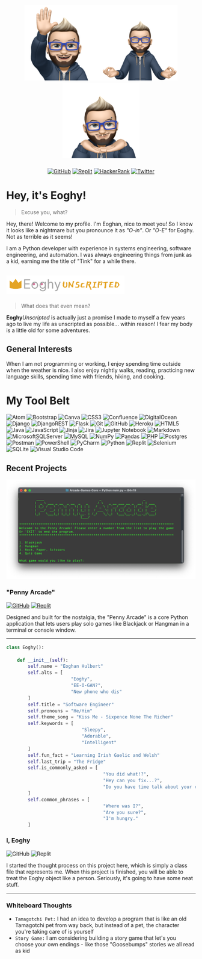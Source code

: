 <div align="center">

# <img src="images/wave.png" style="max-height:200px;"><img src="images/meditate.png" style="max-height:200px;"><img src="images/profile.png" style="max-height:200px;">

[![GitHub](https://img.shields.io/badge/@EoghyUnscripted-%23121011.svg?style=for-the-badge&logo=github&logoColor=white&link=https%3A%2F%2Fwww.github.com%2Feoghyunscripted)](https://www.github.com/eoghyunscripted)
[![Replit](https://img.shields.io/badge/@EoghyUnscripted-DD1200?style=for-the-badge&logo=Replit&logoColor=white&link=https%3A%2F%2Fwww.replit.com%2F@eoghyunscripted)](https://www.replit.com/@eoghyunscripted)
[![HackerRank](https://img.shields.io/badge/@Eoghy-2EC866?style=for-the-badge&logo=hackerrank&logoColor=white&link=https%3A%2F%2Fwww.hackerrank.com%2FEoghy)](https://www.hackerrank.com/eoghy)
[![Twitter](https://img.shields.io/badge/@EoghyUnscripted-%231DA1F2?style=for-the-badge&logo=Twitter&logoColor=white&link=https%3A%2F%2Fwww.twitter.com%2Feoghyunscripted)](https://www.twitter.com/eoghyunscripted)

</div>

# Hey, it's Eoghy!

> Excuse you, what?

Hey, there! Welcome to my profile. I'm Eoghan, nice to meet you! So I know it looks like a nightmare but you pronounce it as *"O-in"*. Or *"O-E"* for Eoghy. Not as terrible as it seems!

I am a Python developer with experience in systems engineering, software engineering, and automation. I was always engineering things from junk as a kid, earning me the title of "Tink" for a while there.

## <img src="images/banner.png" style="max-height:50px;">

> What does that even mean?

**Eoghy***Unscripted* is actually just a promise I made to myself a few years ago to live my life as unscripted as possible... within reason! I fear my body is a little old for some adventures.

## General Interests

When I am not programming or working, I enjoy spending time outside when the weather is nice. I also enjoy nightly walks, reading, practicing new language skills, spending time with friends, hiking, and cooking.

# My Tool Belt

![Atom](https://img.shields.io/badge/Atom-%2366595C.svg?style=for-the-badge&logo=atom&logoColor=white)
![Bootstrap](https://img.shields.io/badge/bootstrap-%238511FA.svg?style=for-the-badge&logo=bootstrap&logoColor=white)
![Canva](https://img.shields.io/badge/Canva-%2300C4CC.svg?style=for-the-badge&logo=Canva&logoColor=white)
![CSS3](https://img.shields.io/badge/css3-%231572B6.svg?style=for-the-badge&logo=css3&logoColor=white)
![Confluence](https://img.shields.io/badge/confluence-%23172BF4.svg?style=for-the-badge&logo=confluence&logoColor=white)
![DigitalOcean](https://img.shields.io/badge/DigitalOcean-%230167ff.svg?style=for-the-badge&logo=digitalOcean&logoColor=white)
![Django](https://img.shields.io/badge/django-%23092E20.svg?style=for-the-badge&logo=django&logoColor=white)
![DjangoREST](https://img.shields.io/badge/DJANGO-REST-ff1709?style=for-the-badge&logo=django&logoColor=white&color=ff1709&labelColor=gray)
![Flask](https://img.shields.io/badge/flask-%23000.svg?style=for-the-badge&logo=flask&logoColor=white)
![Git](https://img.shields.io/badge/git-%23F05033.svg?style=for-the-badge&logo=git&logoColor=white)
![GitHub](https://img.shields.io/badge/github-%23121011.svg?style=for-the-badge&logo=github&logoColor=white)
![Heroku](https://img.shields.io/badge/heroku-%23430098.svg?style=for-the-badge&logo=heroku&logoColor=white)
![HTML5](https://img.shields.io/badge/html5-%23E34F26.svg?style=for-the-badge&logo=html5&logoColor=white)
![Java](https://img.shields.io/badge/java-%23ED8B00.svg?style=for-the-badge&logo=openjdk&logoColor=white)
![JavaScript](https://img.shields.io/badge/javascript-%23323330.svg?style=for-the-badge&logo=javascript&logoColor=%23F7DF1E)
![Jinja](https://img.shields.io/badge/jinja-white.svg?style=for-the-badge&logo=jinja&logoColor=black)
![Jira](https://img.shields.io/badge/jira-%230A0FFF.svg?style=for-the-badge&logo=jira&logoColor=white)
![Jupyter Notebook](https://img.shields.io/badge/jupyter-%23FA0F00.svg?style=for-the-badge&logo=jupyter&logoColor=white)
![Markdown](https://img.shields.io/badge/markdown-%23000000.svg?style=for-the-badge&logo=markdown&logoColor=white)
![MicrosoftSQLServer](https://img.shields.io/badge/Microsoft%20SQL%20Server-CC2927?style=for-the-badge&logo=microsoft%20sql%20server&logoColor=white)
![MySQL](https://img.shields.io/badge/mysql-%2300f.svg?style=for-the-badge&logo=mysql&logoColor=white)
![NumPy](https://img.shields.io/badge/numpy-%23013243.svg?style=for-the-badge&logo=numpy&logoColor=white)
![Pandas](https://img.shields.io/badge/pandas-%23150458.svg?style=for-the-badge&logo=pandas&logoColor=white)
![PHP](https://img.shields.io/badge/php-%23777BB4.svg?style=for-the-badge&logo=php&logoColor=white)
![Postgres](https://img.shields.io/badge/postgres-%23316192.svg?style=for-the-badge&logo=postgresql&logoColor=white)
![Postman](https://img.shields.io/badge/Postman-FF6C37?style=for-the-badge&logo=postman&logoColor=white)
![PowerShell](https://img.shields.io/badge/PowerShell-%235391FE.svg?style=for-the-badge&logo=powershell&logoColor=white)
![PyCharm](https://img.shields.io/badge/pycharm-143?style=for-the-badge&logo=pycharm&logoColor=black&color=black&labelColor=green)
![Python](https://img.shields.io/badge/python-3670A0?style=for-the-badge&logo=python&logoColor=ffdd54)
![Replit](https://img.shields.io/badge/Replit-DD1200?style=for-the-badge&logo=Replit&logoColor=white)
![Selenium](https://img.shields.io/badge/-selenium-%43B02A?style=for-the-badge&logo=selenium&logoColor=white)
![SQLite](https://img.shields.io/badge/sqlite-%2307405e.svg?style=for-the-badge&logo=sqlite&logoColor=white)
![Visual Studio Code](https://img.shields.io/badge/Visual%20Studio%20Code-0078d7.svg?style=for-the-badge&logo=visual-studio-code&logoColor=white)

## Recent Projects

![Arcade Games Core](/images/penny_arcade.png)

### "Penny Arcade"

[![GitHub](https://img.shields.io/badge/GitHub%20Repo-%23121011.svg?style=for-the-badge&logo=github&logoColor=white)](https://github.com/EoghyUnscripted/Arcade-Games-Core)
[![Replit](https://img.shields.io/badge/Replit%20Demo-DD1200?style=for-the-badge&logo=Replit&logoColor=white)](https://replit.com/@EoghyUnscripted/Penny-Arcade)

Designed and built for the nostalgia, the "Penny Arcade" is a core Python application that lets users play solo games like Blackjack or Hangman in a terminal or console window.

---

```python
class Eoghy():

    def __init__(self):
        self.name = "Eoghan Hulbert"
        self.alts = [
                        "Eoghy", 
                        "EE-O-GAN?", 
                        "New phone who dis"
        ] 
        self.title = "Software Engineer"
        self.pronouns = "He/Him"
        self.theme_song = "Kiss Me - Sixpence None The Richer"
        self.keywords = [
                            "Sleepy", 
                            "Adorable", 
                            "Intelligent"
        ]
        self.fun_fact = "Learning Irish Gaelic and Welsh"
        self.last_trip = "The Fridge"
        self.is_commonly_asked = [
                                    "You did what!?", 
                                    "Hey can you fix...?", 
                                    "Do you have time talk about your car's extended warranty?"
        ]
        self.common_phrases = [
                                    "Where was I?",
                                    "Are you sure?",
                                    "I'm hungry."
        ]
```

### I, Eoghy

![GitHub](https://img.shields.io/badge/Pending-%23121011.svg?style=for-the-badge&logo=github&logoColor=white)
![Replit](https://img.shields.io/badge/Pending-DD1200?style=for-the-badge&logo=Replit&logoColor=white)

I started the thought process on this project here, which is simply a class file that represents me. When this project is finished, you will be able to treat the Eoghy object like a person. Seriously, it's going to have some neat stuff.

---

### Whiteboard Thoughts

* `Tamagotchi Pet:` I had an idea to develop a program that is like an old Tamagotchi pet from way back, but instead of a pet, the character you're taking care of is yourself
* `Story Game:` I am considering building a story game that let's you choose your own endings - like those "Goosebumps" stories we all read as kid
